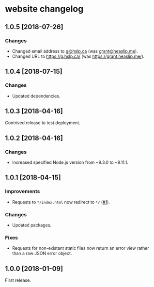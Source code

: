 # website changelog

## 1.0.5 [2018-07-26]

### Changes
* Changed email address to g@hslp.ca (was grant@heaslip.me).
* Changed URL to https://g.hslp.ca/ (was https://grant.heaslip.me/).

## 1.0.4 [2018-07-15]

### Changes
* Updated dependencies.

## 1.0.3 [2018-04-16]

Contrived release to test deployment.

## 1.0.2 [2018-04-16]

### Changes
* Increased specified Node.js version from ~9.3.0 to ~9.11.1.

## 1.0.1 [2018-04-15]

### Improvements
* Requests to `*/index.html` now redirect to `*/` ([#1](https://github.com/GrantHeaslip/website/issues/1)).

### Changes
* Updated packages.

### Fixes
* Requests for non-existant static files now return an error view rather than a raw JSON error object.

## 1.0.0 [2018-01-09]

First release.
